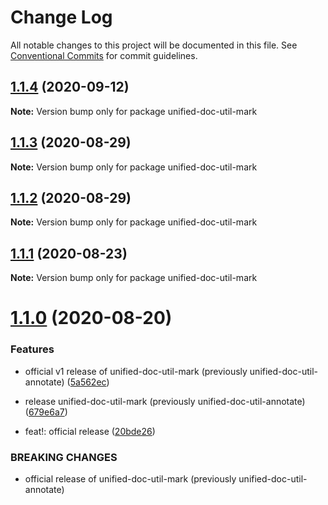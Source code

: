 # Change Log

All notable changes to this project will be documented in this file.
See [Conventional Commits](https://conventionalcommits.org) for commit guidelines.

## [1.1.4](https://github.com/unified-doc/unified-doc/compare/unified-doc-util-mark@1.1.3...unified-doc-util-mark@1.1.4) (2020-09-12)

**Note:** Version bump only for package unified-doc-util-mark





## [1.1.3](https://github.com/unified-doc/unified-doc/compare/unified-doc-util-mark@1.1.2...unified-doc-util-mark@1.1.3) (2020-08-29)

**Note:** Version bump only for package unified-doc-util-mark





## [1.1.2](https://github.com/unified-doc/unified-doc/compare/unified-doc-util-mark@1.1.1...unified-doc-util-mark@1.1.2) (2020-08-29)

**Note:** Version bump only for package unified-doc-util-mark





## [1.1.1](https://github.com/unified-doc/unified-doc/compare/unified-doc-util-mark@1.1.0...unified-doc-util-mark@1.1.1) (2020-08-23)

**Note:** Version bump only for package unified-doc-util-mark





# [1.1.0](https://github.com/unified-doc/unified-doc/compare/unified-doc-util-mark@1.1.0...unified-doc-util-mark@1.1.0) (2020-08-20)


### Features

* official v1 release of unified-doc-util-mark (previously unified-doc-util-annotate) ([5a562ec](https://github.com/unified-doc/unified-doc/commit/5a562ec28c661e04f0b60249c1ca0d9f014873e6))
* release unified-doc-util-mark (previously unified-doc-util-annotate) ([679e6a7](https://github.com/unified-doc/unified-doc/commit/679e6a71f15dd0ce7e8ff4d79eec7ede26466b3d))


* feat!: official release ([20bde26](https://github.com/unified-doc/unified-doc/commit/20bde265aa48f871e1c246154ef0d0e455833f88))


### BREAKING CHANGES

* official release of unified-doc-util-mark (previously unified-doc-util-annotate)
